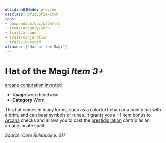```yaml
---
obsidianUIMode: preview
cssclass: pf2e,pf2e-item
tags:
- compendium/src/pf2e/crb
- item/category/worn
- trait/arcane
- trait/conjuration
- trait/invested
aliases: ["Hat of the Magi"]
---
```

# Hat of the Magi *Item 3+*  
[arcane](/rules/traits/arcane.md)  [conjuration](/rules/traits/conjuration.md)  [invested](/rules/traits/invested.md)  

- **Usage** worn headwear
- **Category** Worn

This hat comes in many forms, such as a colorful turban or a pointy hat with a brim, and can bear symbols or runes. It grants you a +1 item bonus to [Arcana](/compendium/skills.md#Arcana) checks and allows you to cast the [prestidigitation](/compendium/spells/prestidigitation.md) cantrip as an arcane innate spell.

*Source: Core Rulebook p. 611*